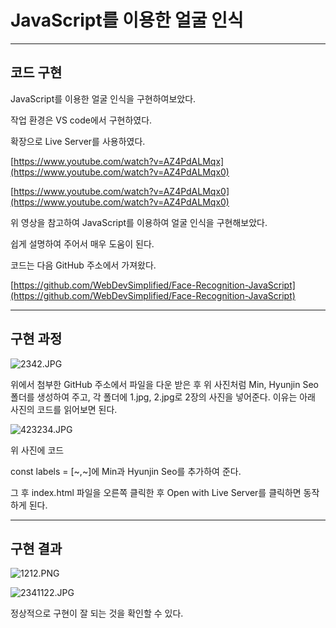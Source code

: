 # JavaScript를 이용한 얼굴 인식

---

## 코드 구현

JavaScript를 이용한 얼굴 인식을 구현하여보았다.

작업 환경은 VS code에서 구현하였다.

확장으로 Live Server를 사용하였다.

[https://www.youtube.com/watch?v=AZ4PdALMqx](https://www.youtube.com/watch?v=AZ4PdALMqx0)

[https://www.youtube.com/watch?v=AZ4PdALMqx0](https://www.youtube.com/watch?v=AZ4PdALMqx0)

위 영상을 참고하여 JavaScript를 이용하여 얼굴 인식을 구현해보았다.

쉽게 설명하여 주어서 매우 도움이 된다.

코드는 다음 GitHub 주소에서 가져왔다.

[https://github.com/WebDevSimplified/Face-Recognition-JavaScript](https://github.com/WebDevSimplified/Face-Recognition-JavaScript)

---

## 구현 과정

![2342.JPG](JavaScript%E1%84%85%E1%85%B3%E1%86%AF%20%E1%84%8B%E1%85%B5%E1%84%8B%E1%85%AD%E1%86%BC%E1%84%92%E1%85%A1%E1%86%AB%20%E1%84%8B%E1%85%A5%E1%86%AF%E1%84%80%E1%85%AE%E1%86%AF%20%E1%84%8B%E1%85%B5%E1%86%AB%E1%84%89%E1%85%B5%E1%86%A8%20afdf20df290942f3853fc39c1a92d2d7/2342.jpg)

위에서 첨부한 GitHub 주소에서 파일을 다운 받은 후 위 사진처럼 Min, Hyunjin Seo 폴더를 생성하여 주고, 각 폴더에 1.jpg, 2.jpg로 2장의 사진을 넣어준다. 이유는 아래 사진의 코드를 읽어보면 된다.

![423234.JPG](JavaScript%E1%84%85%E1%85%B3%E1%86%AF%20%E1%84%8B%E1%85%B5%E1%84%8B%E1%85%AD%E1%86%BC%E1%84%92%E1%85%A1%E1%86%AB%20%E1%84%8B%E1%85%A5%E1%86%AF%E1%84%80%E1%85%AE%E1%86%AF%20%E1%84%8B%E1%85%B5%E1%86%AB%E1%84%89%E1%85%B5%E1%86%A8%20afdf20df290942f3853fc39c1a92d2d7/423234.jpg)

위 사진에 코드

const labels = [~,~]에 Min과 Hyunjin Seo를 추가하여 준다.

그 후  index.html 파일을 오른쪽 클릭한 후 Open with Live Server를 클릭하면 동작하게 된다.

---

## 구현 결과

![1212.PNG](JavaScript%E1%84%85%E1%85%B3%E1%86%AF%20%E1%84%8B%E1%85%B5%E1%84%8B%E1%85%AD%E1%86%BC%E1%84%92%E1%85%A1%E1%86%AB%20%E1%84%8B%E1%85%A5%E1%86%AF%E1%84%80%E1%85%AE%E1%86%AF%20%E1%84%8B%E1%85%B5%E1%86%AB%E1%84%89%E1%85%B5%E1%86%A8%20afdf20df290942f3853fc39c1a92d2d7/1212.png)

![2341122.JPG](JavaScript%E1%84%85%E1%85%B3%E1%86%AF%20%E1%84%8B%E1%85%B5%E1%84%8B%E1%85%AD%E1%86%BC%E1%84%92%E1%85%A1%E1%86%AB%20%E1%84%8B%E1%85%A5%E1%86%AF%E1%84%80%E1%85%AE%E1%86%AF%20%E1%84%8B%E1%85%B5%E1%86%AB%E1%84%89%E1%85%B5%E1%86%A8%20afdf20df290942f3853fc39c1a92d2d7/2341122.jpg)

정상적으로 구현이 잘 되는 것을 확인할 수 있다.